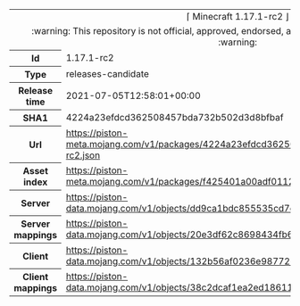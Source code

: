 <html><table>
<tr><td colspan="2" align="center"><img width="0" height="0"><br/>⌈ Minecraft 1.17.1-rc2 ⌋<br/><img width="0" height="0"></td></tr>
<tr><td colspan="2" align="center"><img width="0" height="0"><br/>
:warning: This repository is not official, approved, endorsed, associated or connected with Mojang :warning:
<br/><img width="0" height="0"></td></tr>
<tr><th>Id</th><td>1.17.1-rc2</td></tr>
<tr><th>Type</th><td>releases-candidate</td></tr>
<tr><th>Release time</th><td>2021-07-05T12:58:01+00:00</td></tr>
<tr><th>SHA1</th><td>4224a23efdcd362508457bda732b502d3d8bfbaf</td></tr>
<tr><th>Url</th><td><a href="https://piston-meta.mojang.com/v1/packages/4224a23efdcd362508457bda732b502d3d8bfbaf/1.17.1-rc2.json">https://piston-meta.mojang.com/v1/packages/4224a23efdcd362508457bda732b502d3d8bfbaf/1.17.1-rc2.json</a></td></tr>
<tr><th>Asset index</th><td><a href="https://piston-meta.mojang.com/v1/packages/f425401a00adf0112fde624ee80c66333530f8a1/1.17.json">https://piston-meta.mojang.com/v1/packages/f425401a00adf0112fde624ee80c66333530f8a1/1.17.json</a></td></tr>
<tr><th>Server</th><td><a href="https://piston-data.mojang.com/v1/objects/dd9ca1bdc855535cd7ce0565f02285ad4d6d1ae5/server.jar">https://piston-data.mojang.com/v1/objects/dd9ca1bdc855535cd7ce0565f02285ad4d6d1ae5/server.jar</a></td></tr>
<tr><th>Server mappings</th><td><a href="https://piston-data.mojang.com/v1/objects/20e3df62c8698434fb626e715d899e93865b9785/server.txt">https://piston-data.mojang.com/v1/objects/20e3df62c8698434fb626e715d899e93865b9785/server.txt</a></td></tr>
<tr><th>Client</th><td><a href="https://piston-data.mojang.com/v1/objects/132b56af0236e9877261325b67d1606d126463ae/client.jar">https://piston-data.mojang.com/v1/objects/132b56af0236e9877261325b67d1606d126463ae/client.jar</a></td></tr>
<tr><th>Client mappings</th><td><a href="https://piston-data.mojang.com/v1/objects/38c2dcaf1ea2ed18611daed122c54ac7ad2ec9be/client.txt">https://piston-data.mojang.com/v1/objects/38c2dcaf1ea2ed18611daed122c54ac7ad2ec9be/client.txt</a></td></tr>
</table></html>
